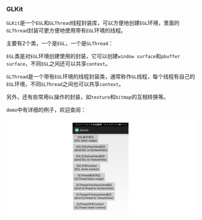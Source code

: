 ### GLKit

`GLKit`是一个`EGL`和`GLThread`线程封装库，可以方便地创建`EGL`环境，里面的`GLThread`封装可更方便地使用带有`EGL`环境的线程。

主要有2个类，一个是`EGL`，一个是`GLThread`：

`EGL`类是对`EGL`环境创建使用的封装，它可以创建`window surface`和`pbuffer surface`，不同`EGL`之间还可以共享`context`。

`GLThread`是一个带有`EGL`环境的线程封装类，通常称作`GL`线程，每个线程有自己的`EGL`环境，不同`GLThread`之间也可以共享`context`。

另外，还有些常用`GL`操作的封装，如`texture`和`bitmap`的互相转换等。

`demo`中有详细的例子，欢迎查阅：

![](demo.png)